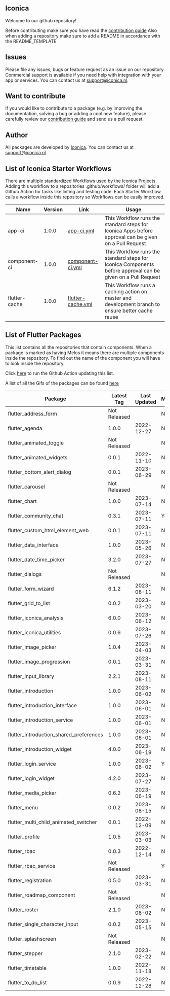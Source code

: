 
## Iconica

Welcome to our github repository!

Before contributing make sure you have read the [contribution guide](./profile/CONTRIBUTING.md)
Also when adding a repository make sure to add a README in accordance with the README_TEMPLATE

## Issues

Please file any issues, bugs or feature request as an issue on our repository. Commercial support is available if you need help with integration with your app or services. You can contact us at [support@iconica.nl](mailto:support@iconica.nl).

## Want to contribute

If you would like to contribute to a package (e.g. by improving the documentation, solving a bug or adding a cool new feature), please carefully review our [contribution guide](./profile/CONTRIBUTING.md) and send us a pull request.

## Author

All packages are developed by [Iconica](https://iconica.nl). You can contact us at <support@iconica.nl>

## List of Iconica Starter Workflows
There are multiple standardized Workflows used by the Iconica Projects. Adding this workflow to a repositories .github/workflows/ folder will add a Github Action for tasks like linting and testing code.
Each Starter Workflow calls a workflow inside this repository so Workflows can be easily improved.

| Name | Version | Link | Usage |
| ---- | ------- | ---- | ----- |
| app-ci | 1.0.0 | [app-ci.yml](./workflow-templates/app-ci.yml) | This Workflow runs the standard steps for Iconica Apps before approval can be given on a Pull Request |
| component-ci | 1.0.0 | [component-ci.yml](./workflow-templates/component-ci.yml) | This Workflow runs the standard steps for Iconica Components before approval can be given on a Pull Request |
| flutter-cache | 1.0.0 | [flutter-cache.yml](./workflow-templates/flutter-cache.yml) | This Workflow runs a caching action on master and development branch to ensure better cache reuse |

## List of Flutter Packages

This list contains all the repositories that contain components. When a package is marked as having Melos it means there are multiple components inside the repository. To find out the name of the component you will have to look inside the repository.

Click [here](https://github.com/Iconica-Development/.github/actions/workflows/release.yml) to run the Github Action updating this list.

A list of all the Gifs of the packages can be found [here](./profile/FEATURES.md)

| Package | Latest Tag | Last Updated | Melos | Link | Example | Features |
| ------- | ---------- | ------------ | ----- | ---- | ------- | -------- |
| flutter_address_form | Not Released |  | No | [code](https://github.com/Iconica-Development/flutter_address_form) | [example](https://github.com/Iconica-Development/flutter_address_form/tree/master/example) |  |
| flutter_agenda | 1.0.0 | 2022-12-27 | No | [code](https://github.com/Iconica-Development/flutter_agenda) | [example](https://github.com/Iconica-Development/flutter_agenda/tree/master/example) | [features](https://github.com/Iconica-Development/flutter_agenda/tree/master/FEATURES.md) |
| flutter_animated_toggle | Not Released |  | No | [code](https://github.com/Iconica-Development/flutter_animated_toggle) | [example](https://github.com/Iconica-Development/flutter_animated_toggle/tree/master/example) |  |
| flutter_animated_widgets | 0.0.1 | 2022-11-10 | No | [code](https://github.com/Iconica-Development/flutter_animated_widgets) | [example](https://github.com/Iconica-Development/flutter_animated_widgets/tree/master/example) | [features](https://github.com/Iconica-Development/flutter_animated_widgets/tree/master/FEATURES.md) |
| flutter_bottom_alert_dialog | 0.0.1 | 2023-06-29 | No | [code](https://github.com/Iconica-Development/flutter_bottom_alert_dialog) | [example](https://github.com/Iconica-Development/flutter_bottom_alert_dialog/tree/master/example) |  |
| flutter_carousel | Not Released |  | No | [code](https://github.com/Iconica-Development/flutter_carousel) | [example](https://github.com/Iconica-Development/flutter_carousel/tree/master/example) |  |
| flutter_chart | 1.0.0 | 2023-07-14 | No | [code](https://github.com/Iconica-Development/flutter_chart) | [example](https://github.com/Iconica-Development/flutter_chart/tree/master/example) | [features](https://github.com/Iconica-Development/flutter_chart/tree/master/FEATURES.md) |
| flutter_community_chat | 0.3.1 | 2023-07-11 | Yes | [code](https://github.com/Iconica-Development/flutter_community_chat) | [example](https://github.com/Iconica-Development/flutter_community_chat/tree/master/example) | [features](https://github.com/Iconica-Development/flutter_community_chat/tree/master/FEATURES.md) |
| flutter_custom_html_element_web | 0.0.1 | 2023-07-11 | No | [code](https://github.com/Iconica-Development/flutter_custom_html_element_web) | [example](https://github.com/Iconica-Development/flutter_custom_html_element_web/tree/master/example) |  |
| flutter_data_interface | 1.0.0 | 2023-05-26 | No | [code](https://github.com/Iconica-Development/flutter_data_interface) | [example](https://github.com/Iconica-Development/flutter_data_interface/tree/master/example) |  |
| flutter_date_time_picker | 3.2.0 | 2023-07-27 | No | [code](https://github.com/Iconica-Development/flutter_date_time_picker) | [example](https://github.com/Iconica-Development/flutter_date_time_picker/tree/master/example) |  |
| flutter_dialogs | Not Released |  | No | [code](https://github.com/Iconica-Development/flutter_dialogs) | [example](https://github.com/Iconica-Development/flutter_dialogs/tree/master/example) |  |
| flutter_form_wizard | 6.1.2 | 2023-08-11 | No | [code](https://github.com/Iconica-Development/flutter_form_wizard) | [example](https://github.com/Iconica-Development/flutter_form_wizard/tree/master/example) |  |
| flutter_grid_to_list | 0.0.2 | 2023-03-20 | No | [code](https://github.com/Iconica-Development/flutter_grid_to_list) | [example](https://github.com/Iconica-Development/flutter_grid_to_list/tree/master/example) |  |
| flutter_iconica_analysis | 6.0.0 | 2023-06-12 | No | [code](https://github.com/Iconica-Development/flutter_iconica_analysis) | [example](https://github.com/Iconica-Development/flutter_iconica_analysis/tree/master/example) |  |
| flutter_iconica_utilities | 0.0.6 | 2023-07-26 | No | [code](https://github.com/Iconica-Development/flutter_iconica_utilities) | [example](https://github.com/Iconica-Development/flutter_iconica_utilities/tree/master/example) |  |
| flutter_image_picker | 1.0.4 | 2023-04-03 | No | [code](https://github.com/Iconica-Development/flutter_image_picker) | [example](https://github.com/Iconica-Development/flutter_image_picker/tree/master/example) |  |
| flutter_image_progression | 0.0.1 | 2023-03-31 | No | [code](https://github.com/Iconica-Development/flutter_image_progression) | [example](https://github.com/Iconica-Development/flutter_image_progression/tree/master/example) |  |
| flutter_input_library | 2.2.1 | 2023-08-11 | No | [code](https://github.com/Iconica-Development/flutter_input_library) | [example](https://github.com/Iconica-Development/flutter_input_library/tree/master/example) |  |
| flutter_introduction | 1.0.0 | 2023-06-02 | No | [code](https://github.com/Iconica-Development/flutter_introduction) | [example](https://github.com/Iconica-Development/flutter_introduction/tree/master/example) |  |
| flutter_introduction_interface | 1.0.0 | 2023-06-01 | No | [code](https://github.com/Iconica-Development/flutter_introduction_interface) | [example](https://github.com/Iconica-Development/flutter_introduction_interface/tree/master/example) |  |
| flutter_introduction_service | 1.0.0 | 2023-06-01 | No | [code](https://github.com/Iconica-Development/flutter_introduction_service) | [example](https://github.com/Iconica-Development/flutter_introduction_service/tree/master/example) |  |
| flutter_introduction_shared_preferences | 1.0.0 | 2023-06-01 | No | [code](https://github.com/Iconica-Development/flutter_introduction_shared_preferences) | [example](https://github.com/Iconica-Development/flutter_introduction_shared_preferences/tree/master/example) |  |
| flutter_introduction_widget | 4.0.0 | 2023-06-19 | No | [code](https://github.com/Iconica-Development/flutter_introduction_widget) | [example](https://github.com/Iconica-Development/flutter_introduction_widget/tree/master/example) |  |
| flutter_login_service | 1.0.0 | 2023-06-02 | Yes | [code](https://github.com/Iconica-Development/flutter_login_service) | [example](https://github.com/Iconica-Development/flutter_login_service/tree/master/example) |  |
| flutter_login_widget | 4.2.0 | 2023-07-27 | No | [code](https://github.com/Iconica-Development/flutter_login_widget) | [example](https://github.com/Iconica-Development/flutter_login_widget/tree/master/example) |  |
| flutter_media_picker | 0.6.2 | 2023-06-19 | No | [code](https://github.com/Iconica-Development/flutter_media_picker) | [example](https://github.com/Iconica-Development/flutter_media_picker/tree/master/example) |  |
| flutter_menu | 0.0.2 | 2023-08-15 | No | [code](https://github.com/Iconica-Development/flutter_menu) | [example](https://github.com/Iconica-Development/flutter_menu/tree/master/example) |  |
| flutter_multi_child_animated_switcher | 0.0.1 | 2022-12-09 | No | [code](https://github.com/Iconica-Development/flutter_multi_child_animated_switcher) | [example](https://github.com/Iconica-Development/flutter_multi_child_animated_switcher/tree/master/example) |  |
| flutter_profile | 1.0.5 | 2023-03-03 | No | [code](https://github.com/Iconica-Development/flutter_profile) | [example](https://github.com/Iconica-Development/flutter_profile/tree/master/example) |  |
| flutter_rbac | 0.0.3 | 2022-12-14 | No | [code](https://github.com/Iconica-Development/flutter_rbac) | [example](https://github.com/Iconica-Development/flutter_rbac/tree/master/example) |  |
| flutter_rbac_service | Not Released |  | Yes | [code](https://github.com/Iconica-Development/flutter_rbac_service) | [example](https://github.com/Iconica-Development/flutter_rbac_service/tree/master/example) |  |
| flutter_registration | 0.5.0 | 2023-03-31 | No | [code](https://github.com/Iconica-Development/flutter_registration) | [example](https://github.com/Iconica-Development/flutter_registration/tree/master/example) |  |
| flutter_roadmap_component | Not Released |  | No | [code](https://github.com/Iconica-Development/flutter_roadmap_component) | [example](https://github.com/Iconica-Development/flutter_roadmap_component/tree/master/example) |  |
| flutter_roster | 2.1.0 | 2023-08-02 | No | [code](https://github.com/Iconica-Development/flutter_roster) | [example](https://github.com/Iconica-Development/flutter_roster/tree/master/example) |  |
| flutter_single_character_input | 0.0.2 | 2023-05-15 | No | [code](https://github.com/Iconica-Development/flutter_single_character_input) | [example](https://github.com/Iconica-Development/flutter_single_character_input/tree/master/example) |  |
| flutter_splashscreen | Not Released |  | No | [code](https://github.com/Iconica-Development/flutter_splashscreen) | [example](https://github.com/Iconica-Development/flutter_splashscreen/tree/master/example) |  |
| flutter_stepper | 2.1.0 | 2023-02-22 | No | [code](https://github.com/Iconica-Development/flutter_stepper) | [example](https://github.com/Iconica-Development/flutter_stepper/tree/master/example) |  |
| flutter_timetable | 1.0.0 | 2022-11-18 | No | [code](https://github.com/Iconica-Development/flutter_timetable) | [example](https://github.com/Iconica-Development/flutter_timetable/tree/master/example) |  |
| flutter_to_do_list | 0.0.9 | 2022-12-28 | No | [code](https://github.com/Iconica-Development/flutter_to_do_list) | [example](https://github.com/Iconica-Development/flutter_to_do_list/tree/master/example) |  |
